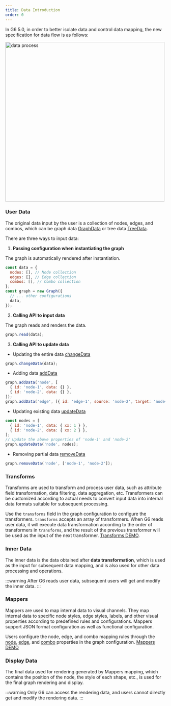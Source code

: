 ```yaml
---
title: Data Introduction
order: 0
---
```


In G6 5.0, in order to better isolate data and control data mapping, the new specification for data flow is as follows:

<img src="https://mdn.alipayobjects.com/huamei_qa8qxu/afts/img/A*sq22SZMb6dIAAAAAAAAAAAAADmJ7AQ/original" width="500" alt="data process" />

### User Data

The original data input by the user is a collection of nodes, edges, and combos, which can be graph data [GraphData](./GraphData.en.md) or tree data [TreeData](./TreeData.en.md).

There are three ways to input data:

1. **Passing configuration when instantiating the graph**

The graph is automatically rendered after instantiation.

```js
const data = {
  nodes: [], // Node collection
  edges: [], // Edge collection
  combos: [], // Combo collection
};
const graph = new Graph({
  // ... other configurations
  data,
});
```

2. **Calling API to input data**

The graph reads and renders the data.

```js
graph.read(data);
```

3. **Calling API to update data**

- Updating the entire data [changeData](../graph/Graph.en.md#changedata)

```js
graph.changeData(data);
```

- Adding data [addData](../graph/Graph.en.md#adddata)

```js
graph.addData('node', [
  { id: 'node-1', data: {} },
  { id: 'node-2', data: {} },
]);
graph.addData('edge', [{ id: 'edge-1', source: 'node-2', target: 'node-1', data: {} }]);
```

- Updating existing data [updateData](../graph//Graph.en.md#updatedata)

```js
const nodes = [
  { id: 'node-1', data: { xx: 1 } },
  { id: 'node-2', data: { xx: 2 } },
];
// Update the above properties of 'node-1' and 'node-2'
graph.updateData('node', nodes);
```

- Removing partial data [removeData](../graph//Graph.en.md#removedata)

```js
graph.removeData('node', ['node-1', 'node-2']);
```

### Transforms

Transforms are used to transform and process user data, such as attribute field transformation, data filtering, data aggregation, etc. Transformers can be customized according to actual needs to convert input data into internal data formats suitable for subsequent processing.

Use the `transforms` field in the graph configuration to configure the transformers. `transforms` accepts an array of transformers. When G6 reads user data, it will execute data transformation according to the order of transformers in `transforms`, and the result of the previous transformer will be used as the input of the next transformer. [Transforms DEMO](/en/examples/feature/features/#rendererSwitch).

### Inner Data

The inner data is the data obtained after **data transformation**, which is used as the input for subsequent data mapping, and is also used for other data processing and operations.

:::warning
After G6 reads user data, subsequent users will get and modify the inner data.
:::

### Mappers

Mappers are used to map internal data to visual channels. They map internal data to specific node styles, edge styles, labels, and other visual properties according to predefined rules and configurations. Mappers support JSON format configuration as well as functional configuration.

Users configure the node, edge, and combo mapping rules through the [node](../graph/Specification.en.md#node), [edge](../graph/Specification.en.md#edge), and [combo](../graph/Specification.en.md#combo) properties in the graph configuration. [Mappers DEMO](/en/examples/feature/features/#lodLevels)

### Display Data

The final data used for rendering generated by Mappers mapping, which contains the position of the node, the style of each shape, etc., is used for the final graph rendering and display.

:::warning
Only G6 can access the rendering data, and users cannot directly get and modify the rendering data.
:::
